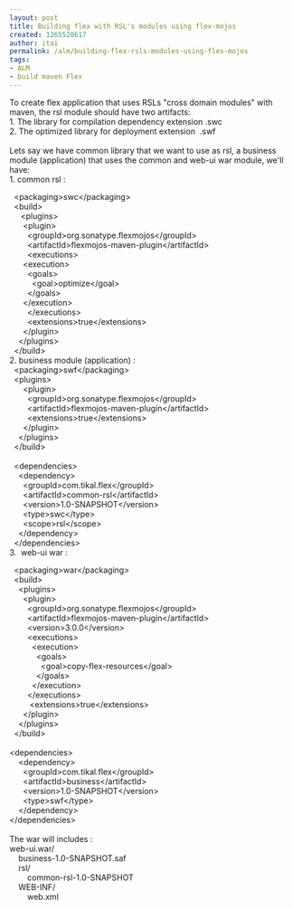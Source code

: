```yaml
---
layout: post
title: Building flex with RSL's modules using flex-mojos
created: 1265520617
author: itai
permalink: /alm/building-flex-rsls-modules-using-flex-mojos
tags:
- ALM
- build maven Flex
---
```

<p>To create flex application that uses RSLs &quot;cross domain modules&quot; with maven, the rsl module should have two artifacts:<br />
1. The library for compilation dependency extension .swc<br />
2. The optimized library for deployment extension&nbsp; .swf<br />
<br />
Lets say we have common library that we want to use as rsl, a business module (application) that uses the common and web-ui war module, we'll have:<br />
1. common rsl :</p>
<p>&nbsp; &lt;packaging&gt;swc&lt;/packaging&gt;<br />
&nbsp; &lt;build&gt; <br />
&nbsp;&nbsp;&nbsp;&nbsp; &lt;plugins&gt;<br />
&nbsp;&nbsp;&nbsp;&nbsp;&nbsp; &lt;plugin&gt;<br />
&nbsp;&nbsp;&nbsp;&nbsp;&nbsp;&nbsp;&nbsp; &lt;groupId&gt;org.sonatype.flexmojos&lt;/groupId&gt;<br />
&nbsp;&nbsp;&nbsp;&nbsp;&nbsp;&nbsp;&nbsp; &lt;artifactId&gt;flexmojos-maven-plugin&lt;/artifactId&gt;<br />
&nbsp;&nbsp;&nbsp;&nbsp;&nbsp;&nbsp;&nbsp; &lt;executions&gt;<br />
&nbsp;&nbsp;&nbsp; &nbsp; &lt;execution&gt;<br />
&nbsp;&nbsp;&nbsp; &nbsp;&nbsp;&nbsp; &lt;goals&gt;<br />
&nbsp;&nbsp;&nbsp; &nbsp;&nbsp;&nbsp;&nbsp;&nbsp; &lt;goal&gt;optimize&lt;/goal&gt;<br />
&nbsp;&nbsp;&nbsp; &nbsp;&nbsp;&nbsp; &lt;/goals&gt;<br />
&nbsp;&nbsp;&nbsp; &nbsp; &lt;/execution&gt;<br />
&nbsp;&nbsp;&nbsp;&nbsp;&nbsp;&nbsp;&nbsp; &lt;/executions&gt;<br />
&nbsp;&nbsp;&nbsp;&nbsp;&nbsp;&nbsp;&nbsp; &lt;extensions&gt;true&lt;/extensions&gt;<br />
&nbsp;&nbsp;&nbsp;&nbsp;&nbsp; &lt;/plugin&gt;<br />
&nbsp;&nbsp;&nbsp; &lt;/plugins&gt; <br />
&nbsp; &lt;/build&gt; <br />
2. business module (application) :<br />
&nbsp; &lt;packaging&gt;swf&lt;/packaging&gt;<br />
&nbsp; &lt;plugins&gt;<br />
&nbsp;&nbsp;&nbsp;&nbsp;&nbsp; &lt;plugin&gt;<br />
&nbsp;&nbsp;&nbsp;&nbsp;&nbsp;&nbsp;&nbsp; &lt;groupId&gt;org.sonatype.flexmojos&lt;/groupId&gt;<br />
&nbsp;&nbsp;&nbsp;&nbsp;&nbsp;&nbsp;&nbsp; &lt;artifactId&gt;flexmojos-maven-plugin&lt;/artifactId&gt;<br />
&nbsp;&nbsp;&nbsp;&nbsp;&nbsp;&nbsp;&nbsp; &lt;extensions&gt;true&lt;/extensions&gt;<br />
&nbsp;&nbsp;&nbsp;&nbsp;&nbsp; &lt;/plugin&gt;<br />
&nbsp;&nbsp;&nbsp; &lt;/plugins&gt; <br />
&nbsp; &lt;/build&gt; <br />
&nbsp;<br />
&nbsp; &lt;dependencies&gt; <br />
&nbsp;&nbsp;&nbsp; &lt;dependency&gt; <br />
&nbsp;&nbsp;&nbsp;&nbsp;&nbsp; &lt;groupId&gt;com.tikal.flex&lt;/groupId&gt; <br />
&nbsp;&nbsp;&nbsp;&nbsp;&nbsp; &lt;artifactId&gt;common-rsl&lt;/artifactId&gt; <br />
&nbsp;&nbsp;&nbsp;&nbsp;&nbsp; &lt;version&gt;1.0-SNAPSHOT&lt;/version&gt; <br />
&nbsp;&nbsp;&nbsp;&nbsp;&nbsp; &lt;type&gt;swc&lt;/type&gt;<br />
&nbsp;&nbsp;&nbsp;&nbsp;&nbsp; &lt;scope&gt;rsl&lt;/scope&gt; <br />
&nbsp;&nbsp;&nbsp; &lt;/dependency&gt; <br />
&nbsp; &lt;/dependencies&gt; <br />
3.&nbsp; web-ui war :</p>
<p>&nbsp; &lt;packaging&gt;war&lt;/packaging&gt; <br />
&nbsp; &lt;build&gt; <br />
&nbsp;&nbsp;&nbsp; &lt;plugins&gt; <br />
&nbsp;&nbsp;&nbsp;&nbsp;&nbsp; &lt;plugin&gt; <br />
&nbsp;&nbsp;&nbsp;&nbsp;&nbsp;&nbsp;&nbsp; &lt;groupId&gt;org.sonatype.flexmojos&lt;/groupId&gt; <br />
&nbsp;&nbsp;&nbsp;&nbsp;&nbsp;&nbsp;&nbsp; &lt;artifactId&gt;flexmojos-maven-plugin&lt;/artifactId&gt; <br />
&nbsp;&nbsp;&nbsp;&nbsp;&nbsp;&nbsp;&nbsp; &lt;version&gt;3.0.0&lt;/version&gt; <br />
&nbsp;&nbsp;&nbsp;&nbsp;&nbsp;&nbsp;&nbsp; &lt;executions&gt; <br />
&nbsp;&nbsp;&nbsp;&nbsp;&nbsp;&nbsp;&nbsp;&nbsp;&nbsp; &lt;execution&gt; <br />
&nbsp;&nbsp;&nbsp;&nbsp;&nbsp;&nbsp;&nbsp;&nbsp;&nbsp;&nbsp;&nbsp; &lt;goals&gt; <br />
&nbsp;&nbsp;&nbsp;&nbsp;&nbsp;&nbsp;&nbsp;&nbsp;&nbsp;&nbsp;&nbsp;&nbsp;&nbsp; &lt;goal&gt;copy-flex-resources&lt;/goal&gt; <br />
&nbsp;&nbsp;&nbsp;&nbsp;&nbsp;&nbsp;&nbsp;&nbsp;&nbsp;&nbsp;&nbsp; &lt;/goals&gt; <br />
&nbsp;&nbsp;&nbsp;&nbsp;&nbsp;&nbsp;&nbsp;&nbsp;&nbsp; &lt;/execution&gt; <br />
&nbsp;&nbsp;&nbsp;&nbsp;&nbsp;&nbsp;&nbsp; &lt;/executions&gt;<br />
&nbsp;&nbsp;&nbsp;&nbsp;&nbsp;&nbsp;&nbsp;&nbsp; &lt;extensions&gt;true&lt;/extensions&gt; <br />
&nbsp;&nbsp;&nbsp;&nbsp;&nbsp; &lt;/plugin&gt; <br />
&nbsp;&nbsp;&nbsp; &lt;/plugins&gt; <br />
&nbsp; &lt;/build&gt; <br />
&nbsp;<br />
&lt;dependencies&gt; <br />
&nbsp;&nbsp;&nbsp; &lt;dependency&gt; <br />
&nbsp; &nbsp;&nbsp;&nbsp; &lt;groupId&gt;com.tikal.flex&lt;/groupId&gt; <br />
&nbsp; &nbsp;&nbsp;&nbsp; &lt;artifactId&gt;business&lt;/artifactId&gt; <br />
&nbsp; &nbsp;&nbsp;&nbsp; &lt;version&gt;1.0-SNAPSHOT&lt;/version&gt; <br />
&nbsp; &nbsp;&nbsp;&nbsp; &lt;type&gt;swf&lt;/type&gt; <br />
&nbsp;&nbsp;&nbsp; &lt;/dependency&gt; <br />
&lt;/dependencies&gt; <br />
<br />
The war will includes :<br />
web-ui.war/<br />
&nbsp;&nbsp;&nbsp; business-1.0-SNAPSHOT.saf<br />
&nbsp;&nbsp;&nbsp; rsl/<br />
&nbsp;&nbsp;&nbsp; &nbsp;&nbsp;&nbsp; common-rsl-1.0-SNAPSHOT<br />
&nbsp;&nbsp;&nbsp; WEB-INF/<br />
&nbsp;&nbsp;&nbsp; &nbsp;&nbsp;&nbsp; web.xml</p>
